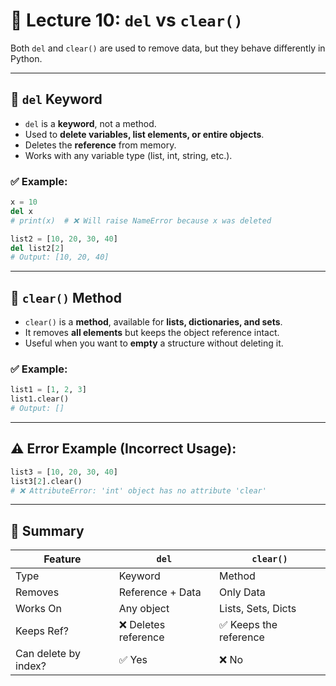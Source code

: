 # 🧹 Lecture 10: `del` vs `clear()`

Both `del` and `clear()` are used to remove data, but they behave differently in Python.

---

## 🔑 `del` Keyword

- `del` is a **keyword**, not a method.
- Used to **delete variables, list elements, or entire objects**.
- Deletes the **reference** from memory.
- Works with any variable type (list, int, string, etc.).

### ✅ Example:
```python
x = 10
del x
# print(x)  # ❌ Will raise NameError because x was deleted

```

```python
list2 = [10, 20, 30, 40]
del list2[2]
# Output: [10, 20, 40]
```

---

## 🧼 `clear()` Method

- `clear()` is a **method**, available for **lists, dictionaries, and sets**.
- It removes **all elements** but keeps the object reference intact.
- Useful when you want to **empty** a structure without deleting it.

### ✅ Example:
```python
list1 = [1, 2, 3]
list1.clear()
# Output: []
```

---

## ⚠️ Error Example (Incorrect Usage):
```python
list3 = [10, 20, 30, 40]
list3[2].clear()  
# ❌ AttributeError: 'int' object has no attribute 'clear'
```

---

## 🧠 Summary

| Feature      | `del`                       | `clear()`                      |
|--------------|-----------------------------|--------------------------------|
| Type         | Keyword                     | Method                         |
| Removes      | Reference + Data            | Only Data                      |
| Works On     | Any object                  | Lists, Sets, Dicts             |
| Keeps Ref?   | ❌ Deletes reference         | ✅ Keeps the reference          |
| Can delete by index? | ✅ Yes             | ❌ No                          |


